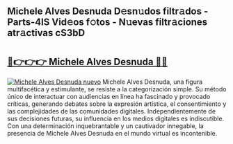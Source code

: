 ## Michele Alves Desnuda D𝚎sn𝚞dos filtr𝚊dos - Parts-4lS Vid𝚎os f𝚘tos - N𝚞evas filtr𝚊ciones atr𝚊ctivas cS3bD

# <h2><a href="http://mb96qi.tromn.icu/?c=Michele+Alves+Desnuda">🔗👉👉👉 Michele Alves Desnuda 🔗🔗</a></h2>

[![Michele Alves Desnuda nuevo](https://i.imgur.com/pEAQMta.gif)](http://mb96qi.tromn.icu/?c=Michele+Alves+Desnuda)
Michele Alves Desnuda, una figura multifacética y estimulante, se resiste a la categorización simple. Su método único de interactuar con audiencias en línea ha fascinado y provocado críticas, generando debates sobre la expresión artística, el consentimiento y las complejidades de las comunidades digitales. Independientemente de sus decisiones futuras, su influencia en los medios digitales es indiscutible. Con una determinación inquebrantable y un cautivador innegable, la presencia de Michele Alves Desnuda en el mundo virtual es incontenible.
